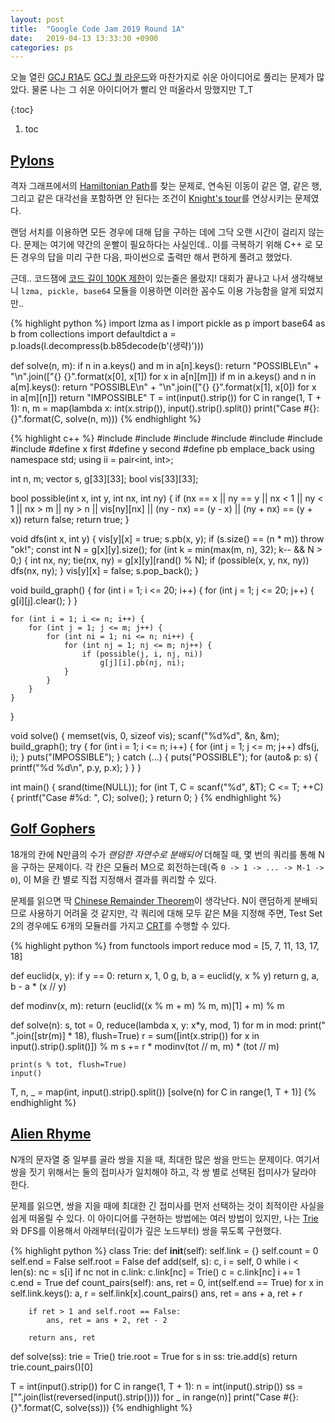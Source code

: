```yaml
---
layout: post
title:  "Google Code Jam 2019 Round 1A"
date:   2019-04-13 13:33:30 +0900
categories: ps
---
```


오늘 열린 [GCJ R1A][r1a]도 [GCJ 퀄 라운드][qual]와 마찬가지로 쉬운 아이디어로 풀리는 문제가 많았다.
물론 나는 그 쉬운 아이디어가 빨리 안 떠올라서 망했지만 T_T

<style type="text/css">
    #markdown-toc { list-style-type: upper-alpha; }
    #markdown-toc  ol { list-style-type: circle; }
</style>

{:toc}
1. toc

## [Pylons][proba]

격자 그래프에서의 [Hamiltonian Path][hapath]를 찾는 문제로,
연속된 이동이 같은 열, 같은 행, 그리고 같은 대각선을 포함하면 안 된다는 조건이
[Knight's tour][kntour]를 연상시키는 문제였다.

랜덤 서치를 이용하면 모든 경우에 대해 답을 구하는 데에 그닥 오랜 시간이 걸리지 않는다.
문제는 여기에 약간의 운빨이 필요하다는 사실인데..
이를 극복하기 위해 C++ 로 모든 경우의 답을 미리 구한 다음, 파이썬으로 출력만 해서 편하게 풀려고 했었다.

근데.. 코드잼에 [코드 길이 100K 제한][limit]이 있는줄은 몰랐지!
대회가 끝나고 나서 생각해보니 `lzma, pickle, base64` 모듈을 이용하면 이러한 꼼수도 이용 가능함을 알게 되었지만..

{% highlight python %}
import lzma as l
import pickle as p
import base64 as b
from collections import defaultdict
a = p.loads(l.decompress(b.b85decode(b'(생략)')))

def solve(n, m):
    if n in a.keys() and m in a[n].keys():
        return "POSSIBLE\n" + "\n".join(["{} {}".format(x[0], x[1]) for x in a[n][m]])
    if m in a.keys() and n in a[m].keys():
        return "POSSIBLE\n" + "\n".join(["{} {}".format(x[1], x[0]) for x in a[m][n]])
    return "IMPOSSIBLE"
T = int(input().strip())
for C in range(1, T + 1):
    n, m = map(lambda x: int(x.strip()), input().strip().split())
    print("Case #{}: {}".format(C, solve(n, m)))
{% endhighlight %}

{% highlight c++ %}
#include<ctime>
#include<cstdio>
#include<cstdlib>
#include<cstring>
#include<tuple>
#include<vector>
#include<algorithm>
#define x first
#define y second
#define pb emplace_back
using namespace std;
using ii = pair<int, int>;

int n, m;
vector<ii> s, g[33][33];
bool vis[33][33];

bool possible(int x, int y, int nx, int ny) {
    if (nx == x || ny == y || nx < 1 || ny < 1 || nx > m || ny > n ||
        vis[ny][nx] || (ny - nx) == (y - x) || (ny + nx) == (y + x)) return false;
    return true;
}

void dfs(int x, int y)
{
    vis[y][x] = true;
    s.pb(x, y);
    if (s.size() == (n * m)) throw "ok!";
    const int N = g[x][y].size();
    for (int k = min(max(m, n), 32); k-- && N > 0;) {
        int nx, ny;
        tie(nx, ny) = g[x][y][rand() % N];
        if (possible(x, y, nx, ny))
            dfs(nx, ny);
    }
    vis[y][x] = false;
    s.pop_back();
}

void build_graph()
{
    for (int i = 1; i <= 20; i++) {
        for (int j = 1; j <= 20; j++) {
            g[i][j].clear();
        }
    }

    for (int i = 1; i <= n; i++) {
        for (int j = 1; j <= m; j++) {
            for (int ni = 1; ni <= n; ni++) {
                for (int nj = 1; nj <= m; nj++) {
                    if (possible(j, i, nj, ni))
                        g[j][i].pb(nj, ni);
                }
            }
        }
    }
}

void solve()
{
    memset(vis, 0, sizeof vis);
    scanf("%d%d", &n, &m);
    build_graph();
    try {
        for (int i = 1; i <= n; i++) {
            for (int j = 1; j <= m; j++)
                dfs(j, i);
        }
        puts("IMPOSSIBLE");
    } catch (...) {
        puts("POSSIBLE");
        for (auto& p: s) {
            printf("%d %d\n", p.y, p.x);
        }
    }
}

int main()
{
    srand(time(NULL));
    for (int T, C = scanf("%d", &T); C <= T; ++C) {
        printf("Case #%d: ", C);
        solve();
    }
    return 0;
}
{% endhighlight %}

## [Golf Gophers][probb]

18개의 칸에 N만큼의 수가 *랜덤한 자연수로 분배되어* 더해질 때, 몇 번의 쿼리를 통해 N을 구하는 문제이다.
각 칸은 모듈러 M으로 회전하는데(즉 `0 -> 1 -> ... -> M-1 -> 0`),
이 M을 칸 별로 직접 지정해서 결과를 쿼리할 수 있다.

문제를 읽으면 딱 [Chinese Remainder Theorem][crt]이 생각난다.
N이 랜덤하게 분배되므로 사용하기 어려울 것 같지만,
각 쿼리에 대해 모두 같은 M을 지정해 주면,
Test Set 2의 경우에도 6개의 모듈러를 가지고 [CRT][crt]를 수행할 수 있다.

{% highlight python %}
from functools import reduce
mod = [5, 7, 11, 13, 17, 18]

def euclid(x, y):
    if y == 0: return x, 1, 0
    g, b, a = euclid(y, x % y)
    return g, a, b - a * (x // y)

def modinv(x, m):
    return (euclid((x % m + m) % m, m)[1] + m) % m

def solve(n):
    s, tot = 0, reduce(lambda x, y: x*y, mod, 1)
    for m in mod:
        print(" ".join([str(m)] * 18), flush=True)
        r = sum([int(x.strip()) for x in input().strip().split()]) % m
        s += r * modinv(tot // m, m) * (tot // m)

    print(s % tot, flush=True)
    input()

T, n, _ = map(int, input().strip().split())
[solve(n) for C in range(1, T + 1)]
{% endhighlight %}


## [Alien Rhyme][probc]

N개의 문자열 중 일부를 골라 쌍을 지을 때, 최대한 많은 쌍을 만드는 문제이다.
여기서 쌍을 짓기 위해서는 둘의 접미사가 일치해야 하고,
각 쌍 별로 선택된 접미사가 달라야 한다.

문제를 읽으면, 쌍을 지을 때에 최대한 긴 접미사를 먼저 선택하는 것이 최적이란 사실을 쉽게 떠올릴 수 있다.
이 아이디어를 구현하는 방법에는 여러 방법이 있지만,
나는 [Trie][trie]와 DFS를 이용해서 아래부터(깊이가 깊은 노드부터) 쌍을 묶도록 구현했다.

{% highlight python %}
class Trie:
    def __init__(self):
        self.link = {}
        self.count = 0
        self.end = False
        self.root = False
    def add(self, s):
        c, i = self, 0
        while i < len(s):
            nc = s[i]
            if nc not in c.link:
                c.link[nc] = Trie()
            c = c.link[nc]
            i += 1
        c.end = True
    def count_pairs(self):
        ans, ret = 0, int(self.end == True)
        for x in self.link.keys():
            a, r = self.link[x].count_pairs()
            ans, ret = ans + a, ret + r

        if ret > 1 and self.root == False:
            ans, ret = ans + 2, ret - 2

        return ans, ret


def solve(ss):
    trie = Trie()
    trie.root = True
    for s in ss: trie.add(s)
    return trie.count_pairs()[0]


T = int(input().strip())
for C in range(1, T + 1):
    n = int(input().strip())
    ss = ["".join(list(reversed(input().strip()))) for _ in range(n)]
    print("Case #{}: {}".format(C, solve(ss)))
{% endhighlight %}

[qual]: /day20
[r1a]: https://codingcompetitions.withgoogle.com/codejam/round/0000000000051635
[proba]: https://codingcompetitions.withgoogle.com/codejam/round/0000000000051635/0000000000104e03
[probb]: https://codingcompetitions.withgoogle.com/codejam/round/0000000000051635/0000000000104f1a
[probc]: https://codingcompetitions.withgoogle.com/codejam/round/0000000000051635/0000000000104e05
[crt]: https://en.wikipedia.org/wiki/Chinese_remainder_theorem
[hapath]: https://en.wikipedia.org/wiki/Hamiltonian_path
[kntour]: https://en.wikipedia.org/wiki/Knight%27s_tour
[trie]: /day05
[limit]: https://codingcompetitions.withgoogle.com/codejam/rulesandterms
